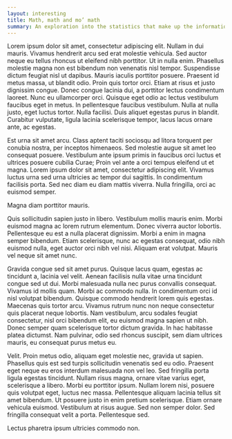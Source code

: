 ```yaml
---
layout: interesting
title: Math, math and mo’ math
summary: An exploration into the statistics that make up the information about heuristics within the boundaries of civic understanding.
---
```


Lorem ipsum dolor sit amet, consectetur adipiscing elit. Nullam in dui mauris. Vivamus hendrerit arcu sed erat molestie vehicula. Sed auctor neque eu tellus rhoncus ut eleifend nibh porttitor. Ut in nulla enim. Phasellus molestie magna non est bibendum non venenatis nisl tempor. Suspendisse dictum feugiat nisl ut dapibus. Mauris iaculis porttitor posuere. Praesent id metus massa, ut blandit odio. Proin quis tortor orci. Etiam at risus et justo dignissim congue. Donec congue lacinia dui, a porttitor lectus condimentum laoreet. Nunc eu ullamcorper orci. Quisque eget odio ac lectus vestibulum faucibus eget in metus. In pellentesque faucibus vestibulum. Nulla at nulla justo, eget luctus tortor. Nulla facilisi. Duis aliquet egestas purus in blandit. Curabitur vulputate, ligula lacinia scelerisque tempor, lacus lacus ornare ante, ac egestas.

Est urna sit amet arcu. Class aptent taciti sociosqu ad litora torquent per conubia nostra, per inceptos himenaeos. Sed molestie augue sit amet leo consequat posuere. Vestibulum ante ipsum primis in faucibus orci luctus et ultrices posuere cubilia Curae; Proin vel ante a orci tempus eleifend ut et magna. Lorem ipsum dolor sit amet, consectetur adipiscing elit. Vivamus luctus urna sed urna ultricies ac tempor dui sagittis. In condimentum facilisis porta. Sed nec diam eu diam mattis viverra. Nulla fringilla, orci ac euismod semper.

Magna diam porttitor mauris.

Quis sollicitudin sapien justo in libero. Vestibulum mollis mauris enim. Morbi euismod magna ac lorem rutrum elementum. Donec viverra auctor lobortis. Pellentesque eu est a nulla placerat dignissim. Morbi a enim in magna semper bibendum. Etiam scelerisque, nunc ac egestas consequat, odio nibh euismod nulla, eget auctor orci nibh vel nisi. Aliquam erat volutpat. Mauris vel neque sit amet nunc.

Gravida congue sed sit amet purus. Quisque lacus quam, egestas ac tincidunt a, lacinia vel velit. Aenean facilisis nulla vitae urna tincidunt congue sed ut dui. Morbi malesuada nulla nec purus convallis consequat. Vivamus id mollis quam. Morbi ac commodo nulla. In condimentum orci id nisl volutpat bibendum. Quisque commodo hendrerit lorem quis egestas. Maecenas quis tortor arcu. Vivamus rutrum nunc non neque consectetur quis placerat neque lobortis. Nam vestibulum, arcu sodales feugiat consectetur, nisl orci bibendum elit, eu euismod magna sapien ut nibh. Donec semper quam scelerisque tortor dictum gravida. In hac habitasse platea dictumst. Nam pulvinar, odio sed rhoncus suscipit, sem diam ultrices mauris, eu consequat purus metus eu.

Velit. Proin metus odio, aliquam eget molestie nec, gravida ut sapien. Phasellus quis est sed turpis sollicitudin venenatis sed eu odio. Praesent eget neque eu eros interdum malesuada non vel leo. Sed fringilla porta ligula egestas tincidunt. Nullam risus magna, ornare vitae varius eget, scelerisque a libero. Morbi eu porttitor ipsum. Nullam lorem nisi, posuere quis volutpat eget, luctus nec massa. Pellentesque aliquam lacinia tellus sit amet bibendum. Ut posuere justo in enim pretium scelerisque. Etiam ornare vehicula euismod. Vestibulum at risus augue. Sed non semper dolor. Sed fringilla consequat velit a porta. Pellentesque sed.

Lectus pharetra ipsum ultricies commodo non.
